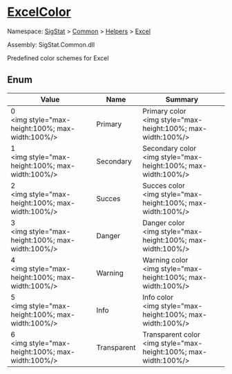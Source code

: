 # [ExcelColor](./ExcelColor.md)
Namespace: [SigStat]() > [Common](./../../README.md) > [Helpers](./../README.md) > [Excel](./README.md)

Assembly: SigStat.Common.dll


Predefined color schemes for Excel

##	Enum

| Value | Name | Summary | 
| --- | --- | --- | 
| 0<div style="pointer-events:none; cursor:default; width=200"><img style="max-height:100%; max-width:100%/></div>| Primary| Primary color<div style="pointer-events:none; cursor:default; width=200"><img style="max-height:100%; max-width:100%/></div>| <br>
| 1<div style="pointer-events:none; cursor:default; width=200"><img style="max-height:100%; max-width:100%/></div>| Secondary| Secondary color<div style="pointer-events:none; cursor:default; width=200"><img style="max-height:100%; max-width:100%/></div>| <br>
| 2<div style="pointer-events:none; cursor:default; width=200"><img style="max-height:100%; max-width:100%/></div>| Succes| Succes color<div style="pointer-events:none; cursor:default; width=200"><img style="max-height:100%; max-width:100%/></div>| <br>
| 3<div style="pointer-events:none; cursor:default; width=200"><img style="max-height:100%; max-width:100%/></div>| Danger| Danger color<div style="pointer-events:none; cursor:default; width=200"><img style="max-height:100%; max-width:100%/></div>| <br>
| 4<div style="pointer-events:none; cursor:default; width=200"><img style="max-height:100%; max-width:100%/></div>| Warning| Warning color<div style="pointer-events:none; cursor:default; width=200"><img style="max-height:100%; max-width:100%/></div>| <br>
| 5<div style="pointer-events:none; cursor:default; width=200"><img style="max-height:100%; max-width:100%/></div>| Info| Info color<div style="pointer-events:none; cursor:default; width=200"><img style="max-height:100%; max-width:100%/></div>| <br>
| 6<div style="pointer-events:none; cursor:default; width=200"><img style="max-height:100%; max-width:100%/></div>| Transparent| Transparent color<div style="pointer-events:none; cursor:default; width=200"><img style="max-height:100%; max-width:100%/></div>| <br>


